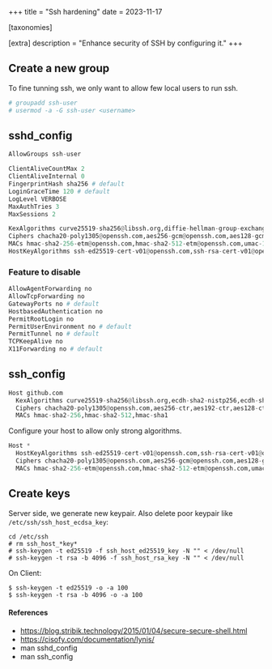+++
title = "Ssh hardening"
date = 2023-11-17

[taxonomies]

[extra]
description = "Enhance security of SSH by configuring it."
+++

## Create a new group
To fine tunning ssh, we only want to allow few local users to run ssh.

```sh
# groupadd ssh-user
# usermod -a -G ssh-user <username>
```

## sshd_config

```py
AllowGroups ssh-user

ClientAliveCountMax 2
ClientAliveInternal 0
FingerprintHash sha256 # default
LoginGraceTime 120 # default
LogLevel VERBOSE
MaxAuthTries 3
MaxSessions 2

KexAlgorithms curve25519-sha256@libssh.org,diffie-hellman-group-exchange-sha256
Ciphers chacha20-poly1305@openssh.com,aes256-gcm@openssh.com,aes128-gcm@openssh.com,aes256-ctr,aes192-ctr,aes128-ctr
MACs hmac-sha2-256-etm@openssh.com,hmac-sha2-512-etm@openssh.com,umac-128-etm@openssh.com
HostKeyAlgorithms ssh-ed25519-cert-v01@openssh.com,ssh-rsa-cert-v01@openssh.com,ssh-ed25519,ssh-rsa
```

### Feature to disable

```py
AllowAgentForwarding no
AllowTcpForwarding no
GatewayPorts no # default
HostbasedAuthentication no
PermitRootLogin no
PermitUserEnvironment no # default
PermitTunnel no # default
TCPKeepAlive no
X11Forwarding no # default
```

## ssh_config

```py
Host github.com
  KexAlgorithms curve25519-sha256@libssh.org,ecdh-sha2-nistp256,ecdh-sha2-nistp384,ecdh-sha2-nistp521
  Ciphers chacha20-poly1305@openssh.com,aes256-ctr,aes192-ctr,aes128-ctr,aes256-cbc,aes192-cbc,aes128-cbc
  MACs hmac-sha2-256,hmac-sha2-512,hmac-sha1
```

Configure your host to allow only strong algorithms.

```py
Host *
  HostKeyAlgorithms ssh-ed25519-cert-v01@openssh.com,ssh-rsa-cert-v01@openssh.com,ssh-ed25519,ssh-rsa
  Ciphers chacha20-poly1305@openssh.com,aes256-gcm@openssh.com,aes128-gcm@openssh.com,aes256-ctr,aes192-ctr,aes128-ctr
  MACs hmac-sha2-256-etm@openssh.com,hmac-sha2-512-etm@openssh.com,umac-128-etm@openssh.com
```

## Create keys
Server side, we generate new keypair. Also delete poor keypair like `/etc/ssh/ssh_host_ecdsa_key`:

    cd /etc/ssh
    # rm ssh_host_*key*
    # ssh-keygen -t ed25519 -f ssh_host_ed25519_key -N "" < /dev/null
    # ssh-keygen -t rsa -b 4096 -f ssh_host_rsa_key -N "" < /dev/null

On Client:

    $ ssh-keygen -t ed25519 -o -a 100
    $ ssh-keygen -t rsa -b 4096 -o -a 100

#### References
+ https://blog.stribik.technology/2015/01/04/secure-secure-shell.html
+ https://cisofy.com/documentation/lynis/
+ man sshd_config
+ man ssh_config
